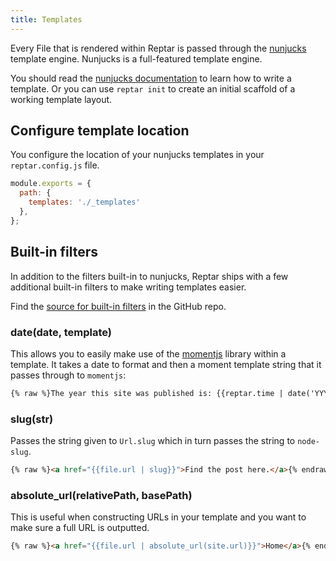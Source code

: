 ```yaml
---
title: Templates
---
```


Every File that is rendered within Reptar is passed through the [nunjucks](http://mozilla.github.io/nunjucks/) template engine. Nunjucks is a full-featured template engine.

You should read the [nunjucks documentation](http://mozilla.github.io/nunjucks/templating.html) to learn how to write a template. Or you can use `reptar init` to create an initial scaffold of a working template layout.

## Configure template location

You configure the location of your nunjucks templates in your `reptar.config.js` file.

```javascript
module.exports = {
  path: {
    templates: './_templates'
  },
};
```

## Built-in filters

In addition to the filters built-in to nunjucks, Reptar ships with a few additional built-in filters to make writing templates easier.

Find the [source for built-in filters](https://github.com/reptar/reptar/blob/master/lib/renderer/template.js#L98-L148) in the GitHub repo.

### date(date, template)

This allows you to easily make use of the [momentjs](http://momentjs.com/) library within a template. It takes a date to format and then a moment template string that it passes through to `momentjs`:

```html
{% raw %}The year this site was published is: {{reptar.time | date('YYYY')}}.{% endraw %}
```

### slug(str)

Passes the string given to `Url.slug` which in turn passes the string to `node-slug`.

```html
{% raw %}<a href="{{file.url | slug}}">Find the post here.</a>{% endraw %}
```

### absolute_url(relativePath, basePath)

This is useful when constructing URLs in your template and you want to make sure a full URL is outputted.

```html
{% raw %}<a href="{{file.url | absolute_url(site.url)}}">Home</a>{% endraw %}
```
